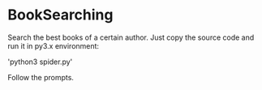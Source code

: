 # BookSearching
Search the best books of a certain author.
Just copy the source code and run it in py3.x environment:

'python3 spider.py'

Follow the prompts.
